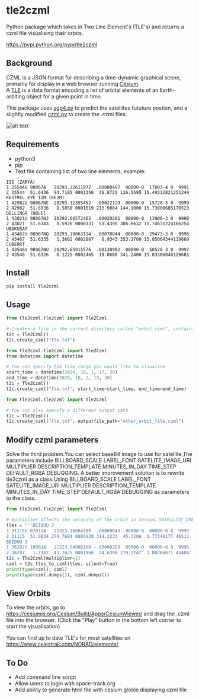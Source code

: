 # tle2czml

Python package which takes in Two Line Element's (TLE's) and returns a czml file visualising their orbits.

<a href="https://pypi.python.org/pypi/tle2czml">https://pypi.python.org/pypi/tle2czml</a>

## Background

CZML is a JSON format for describing a time-dynamic graphical scene, primarily for display in a web browser
running <a href="https://cesiumjs.org/">Cesium</a>.  
A <a href="https://www.celestrak.com/NORAD/documentation/tle-fmt.asp">TLE</a> is a data format encoding a list of
orbital elements of an Earth-orbiting object for a given point in time.

This package uses <a href="https://pypi.python.org/pypi/sgp4/">sgp4.py</a> to predict the satellites fututure postion,
and a slightly modified <a href="https://github.com/cleder/czml">czml.py</a> to create the .czml files.

![alt text](screenshot.png)

## Requirements

* python3
* pip
* Text file containing list of two line elements, example:

```
ISS (ZARYA)             
1 25544U 98067A   20293.22611972  .00000497  00000-0  17003-4 0  9991
2 25544  51.6436  94.7185 0001350  46.8729 126.5595 15.49312821251249
KESTREL EYE IIM (KE2M)  
1 42982U 98067NE  20293.11355452  .00022129  00000-0  15728-3 0  9999
2 42982  51.6336   8.5058 0001619 215.9884 144.1006 15.73808685170523
DELLINGR (RBLE)         
1 43021U 98067NJ  20292.66572402  .00020201  00000-0  13900-3 0  9998
2 43021  51.6343   8.5926 0000331  53.4398 306.6632 15.74631224166254
UBAKUSAT
1 43467U 98067NQ  20293.19063114  .00070844  00000-0  29473-3 0  9996
2 43467  51.6335   1.3662 0002867   6.9343 353.1700 15.85064344139669
CUBERRT
1 43546U 98067NU  20292.65915576  .00130902  00000-0  58528-3 0  9997
2 43546  51.6326   6.1225 0002465  18.8688 341.2406 15.83306046129681
```

## Install

`pip install tle2czml`

## Usage

```python
from tle2czml.tle2czml import Tle2Czml

# Creates a file in the current directory called "orbit.czml", containing the orbits of the satelites over the next 24 hours.
t2c = Tle2Czml()
t2c.create_czml("tle.txt")
```

```python
from tle2czml.tle2czml import Tle2Czml
from datetime import datetime

# You can specify the time range you would like to visualise
start_time = datetime(2020, 10, 1, 17, 30)
end_time = datetime(2020, 10, 2, 19, 30)
t2c = Tle2Czml()
t2c.create_czml("tle.txt", start_time=start_time, end_time=end_time)
```

```python
from tle2czml.tle2czml import Tle2Czml

# You can also specify a different output path
t2c = Tle2Czml()
t2c.create_czml("tle.txt", outputfile_path="other_orbit_file.czml")
```

## Modify czml parameters

Solve the third problem.You can select base64 image to use for satellite,The parameters include BILLBOARD_SCALE
LABEL_FONT SATELITE_IMAGE_URI MULTIPLIER DESCRIPTION_TEMPLATE MINUTES_IN_DAY TIME_STEP DEFAULT_RGBA DEBUGGING. A better
improvement solution is to rewrite tle2czml as a class.Using BILLBOARD_SCALE LABEL_FONT SATELITE_IMAGE_URI MULTIPLIER
DESCRIPTION_TEMPLATE MINUTES_IN_DAY TIME_STEP DEFAULT_RGBA DEBUGGING as parameters to the class.

```python
from tle2czml.tle2czml import Tle2Czml

# multiplier affects the velocity of the orbit in Cesium，SATELLITE_IMAGE_URI affects satellite in Cesium
tles = '''BEIDOU 2
1 31115U 07011A   21323.16884980 -.00000043  00000-0  00000-0 0  9993
2 31115  51.9034 274.7604 0003928 314.2233  45.7206  1.77349177 46511
BEIDOU 3
1 36287U 10001A   21323.54986160 -.00000268  00000-0  00000-0 0  9995
2 36287   1.7347  43.1625 0001966  74.6398 279.3247  1.00266671 43404'''
t2c = Tle2Czml(multiplier=1)
czml = t2c.tles_to_czml(tles, silent=True)
print(type(czml), czml)
print(type(czml.dumps()), czml.dumps())
```

## View Orbits

To view the orbits, go to https://cesiumjs.org/Cesium/Build/Apps/CesiumViewer/ and drag the .czml file into the browser.
(Click the "Play" button in the bottom left corner to start the visualisation)

You can find up to date TLE's for most satellites on https://www.celestrak.com/NORAD/elements/

## To Do

* Add command line script
* Allow users to login with space-track.org
* Add ability to generate html file with cesium globle displaying czml file

